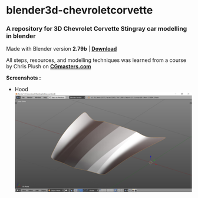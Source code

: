 # blender3d-chevroletcorvette
### A repository for 3D Chevrolet Corvette Stingray car modelling in blender

Made with Blender version **2.79b** | **[Download](https://www.blender.org/)**

All steps, resources, and modelling techniques was learned from a course by Chris Plush on **[CGmasters.com](https://cgmasters.com/master-car-creation-in-blender/)**

**Screenshots :**<br>
- Hood<br>
  <img src="https://github.com/zafiramdhani/blender3d-chevroletcorvette/blob/main/hood/screenshot-hood.png?raw=true" width="600">
